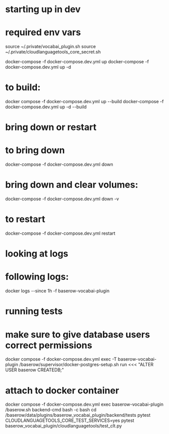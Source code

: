 starting up in dev
==================

# required env vars
source ~/.private/vocabai_plugin.sh
source ~/.private/cloudlanguagetools_core_secret.sh

docker-compose -f docker-compose.dev.yml up
docker-compose -f docker-compose.dev.yml up -d

# to build:
docker compose -f docker-compose.dev.yml up --build
docker-compose -f docker-compose.dev.yml up -d --build


bring down or restart
=====================

# to bring down
docker-compose -f docker-compose.dev.yml down
# bring down and clear volumes:
docker-compose -f docker-compose.dev.yml down -v
#
# to restart
docker-compose -f docker-compose.dev.yml restart

looking at logs
===============
# following logs:
docker logs --since 1h -f baserow-vocabai-plugin

running tests
=============

# make sure to give database users correct permissions
docker compose -f docker-compose.dev.yml exec -T baserow-vocabai-plugin /baserow/supervisor/docker-postgres-setup.sh run <<< "ALTER USER baserow CREATEDB;"

# attach to docker container
docker compose -f docker-compose.dev.yml exec baserow-vocabai-plugin /baserow.sh backend-cmd bash -c bash
cd /baserow/data/plugins/baserow_vocabai_plugin/backend/tests
pytest
CLOUDLANGUAGETOOLS_CORE_TEST_SERVICES=yes pytest baserow_vocabai_plugin/cloudlanguagetools/test_clt.py